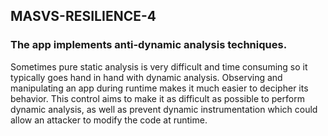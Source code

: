 ## MASVS-RESILIENCE-4

### The app implements anti-dynamic analysis techniques.

Sometimes pure static analysis is very difficult and time consuming so it typically goes hand in hand with dynamic analysis. Observing and manipulating an app during runtime makes it much easier to decipher its behavior. This control aims to make it as difficult as possible to perform dynamic analysis, as well as prevent dynamic instrumentation which could allow an attacker to modify the code at runtime.